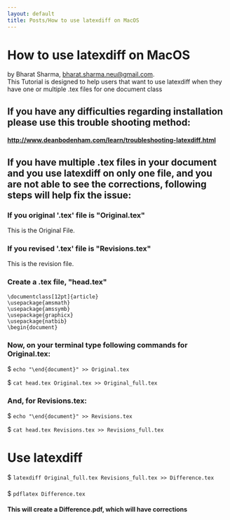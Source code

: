 ```yaml
---
layout: default 
title: Posts/How to use latexdiff on MacOS
---
```


# How to use latexdiff on MacOS
by Bharat Sharma, bharat.sharma.neu@gmail.com. <br>
This Tutorial is designed to help users that want to use latexdiff when they have one or multiple .tex files for one document class <br>
## If you have any difficulties regarding installation please use this trouble shooting method:

#### http://www.deanbodenham.com/learn/troubleshooting-latexdiff.html

####   

## If you have multiple .tex files in your document and you use latexdiff on only one file, and you are not able to see the corrections, following steps will help fix the issue:

### If you original '.tex' file is "Original.tex"
This is the Original File.
### If you revised '.tex' file is "Revisions.tex"
This is the revision file.
### Create a .tex file, "head.tex"
```
\documentclass[12pt]{article} 
\usepackage{amsmath} 
\usepackage{amssymb} 
\usepackage{graphicx} 
\usepackage{natbib}
\begin{document}
```
### Now, on your terminal type following commands for Original.tex:

$ `echo "\end{document}" >> Original.tex`

$ `cat head.tex Original.tex >> Original_full.tex `

### And, for Revisions.tex:
$ `echo "\end{document}" >> Revisions.tex`

$ `cat head.tex Revisions.tex >> Revisions_full.tex` 
#    

# Use latexdiff
$ `latexdiff Original_full.tex Revisions_full.tex >> Difference.tex`
####    
$ `pdflatex Difference.tex`

#### This will create a Difference.pdf, which will have corrections



